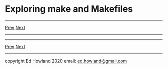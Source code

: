 

# Exploring make and Makefiles

***
[Prev](bar13.md)  [Next](bar15.md)
***


***
[Prev](bar13.md)  [Next](bar15.md)
***
copyright Ed Howland 2020 email: ed.howland@gmail.com

